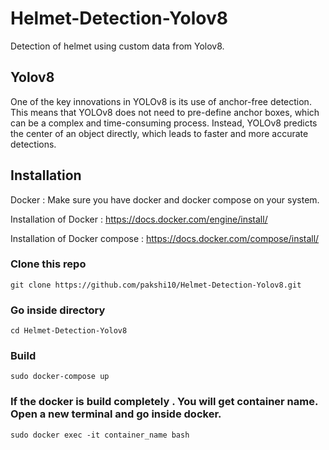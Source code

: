 # Helmet-Detection-Yolov8
Detection of helmet using custom data from Yolov8.

## Yolov8
One of the key innovations in YOLOv8 is its use of anchor-free detection. This means that YOLOv8 does not need to pre-define anchor boxes, which can be a complex and time-consuming process. Instead, YOLOv8 predicts the center of an object directly, which leads to faster and more accurate detections.

## Installation
Docker : Make sure you have docker and docker compose on your system.

Installation of Docker : https://docs.docker.com/engine/install/

Installation of Docker compose : https://docs.docker.com/compose/install/

### Clone this repo
```
git clone https://github.com/pakshi10/Helmet-Detection-Yolov8.git
```

### Go inside directory
```
cd Helmet-Detection-Yolov8
```
### Build
```
sudo docker-compose up
```
### If the docker is build completely . You will get container name. Open a new terminal and go inside docker.
```
sudo docker exec -it container_name bash
```

